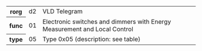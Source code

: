 <table>
    <tr>
      <th>rorg</th>
      <td>d2</td>
      <td>VLD Telegram</td>
    </tr>
    <tr>
      <th>func</th>
      <td>01</td>
      <td>Electronic switches and dimmers with Energy Measurement and Local Control</td>
    </tr>
    <tr>
      <th>type</th>
      <td>05</td>
      <td>Type 0x05 (description: see table)</td>
    </tr>
  </table>